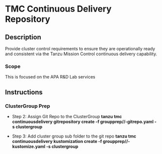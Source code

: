 # TMC Continuous Delivery Repository

## Description
Provide cluster control requirements to ensure they are operationally ready and consistent via the Tanzu Mission Control continuous delivery capability. 

### Scope
This is focused on the APA R&D Lab services 


## Instructions

### ClusterGroup Prep


- Step 2: Assign Git Repo to the ClusterGroup
**tanzu tmc continuousdelivery gitrepository create -f groupprep/<groupname>/<groupname>-gitrepo.yaml -s clustergroup**

- Step 3: Add cluster group sub folder to the git repo
**tanzu tmc continuousdelivery kustomization create -f groupprep/<groupname>/<groupname>-kustomize.yaml -s clustergroup**



